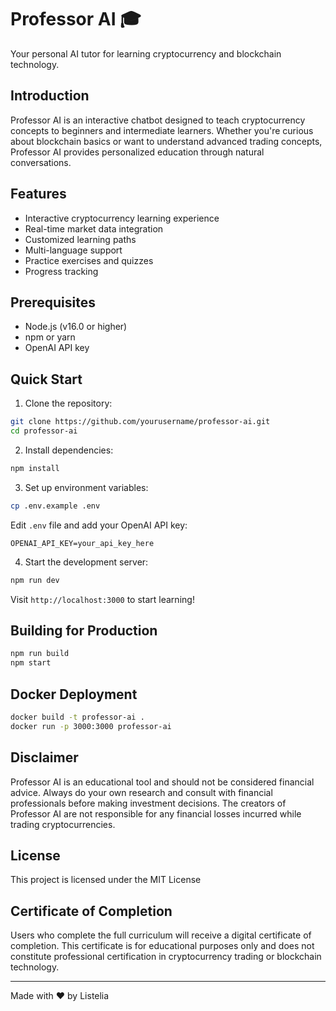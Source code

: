 # Professor AI 🎓

Your personal AI tutor for learning cryptocurrency and blockchain technology.

## Introduction

Professor AI is an interactive chatbot designed to teach cryptocurrency concepts to beginners and intermediate learners. Whether you're curious about blockchain basics or want to understand advanced trading concepts, Professor AI provides personalized education through natural conversations.

## Features

- Interactive cryptocurrency learning experience
- Real-time market data integration
- Customized learning paths
- Multi-language support
- Practice exercises and quizzes
- Progress tracking

## Prerequisites

- Node.js (v16.0 or higher)
- npm or yarn
- OpenAI API key

## Quick Start

1. Clone the repository:
```bash
git clone https://github.com/yourusername/professor-ai.git
cd professor-ai
```

2. Install dependencies:
```bash
npm install
```

3. Set up environment variables:
```bash
cp .env.example .env
```
Edit `.env` file and add your OpenAI API key:
```
OPENAI_API_KEY=your_api_key_here
```

4. Start the development server:
```bash
npm run dev
```

Visit `http://localhost:3000` to start learning!

## Building for Production

```bash
npm run build
npm start
```

## Docker Deployment

```bash
docker build -t professor-ai .
docker run -p 3000:3000 professor-ai
```

## Disclaimer

Professor AI is an educational tool and should not be considered financial advice. Always do your own research and consult with financial professionals before making investment decisions. The creators of Professor AI are not responsible for any financial losses incurred while trading cryptocurrencies.

## License

This project is licensed under the MIT License

## Certificate of Completion

Users who complete the full curriculum will receive a digital certificate of completion. This certificate is for educational purposes only and does not constitute professional certification in cryptocurrency trading or blockchain technology.

---
Made with ❤️ by Listelia
